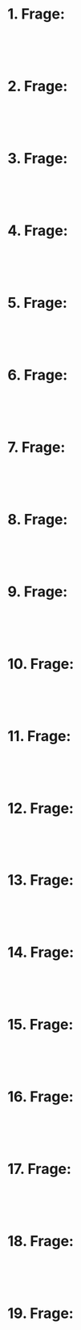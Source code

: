 # 1. Frage:



<br><br><br>


# 2. Frage:



<br><br><br>


# 3. Frage:



<br><br><br>


# 4. Frage:



<br><br><br>


# 5. Frage:



<br><br><br>


# 6. Frage:



<br><br><br>


# 7. Frage:



<br><br><br>


# 8. Frage:



<br><br><br>


# 9. Frage:



<br><br><br>


# 10. Frage:



<br><br><br>


# 11. Frage:



<br><br><br>


# 12. Frage:



<br><br><br>


# 13. Frage:



<br><br><br>


# 14. Frage:



<br><br><br>


# 15. Frage:



<br><br><br>


# 16. Frage:



<br><br><br>


# 17. Frage:



<br><br><br>


# 18. Frage:



<br><br><br>


# 19. Frage:



<br><br><br>

